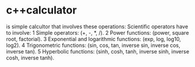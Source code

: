 # c++calculator
is simple calcultor that involves these operations:
Scientific operators have to involve: 
1 Simple operators: (+, -, *, /). 
2 Power functions: (power, square root, factorial). 
3 Exponential and logarithmic functions: (exp, log, log10, log2). 
4 Trigonometric functions: (sin, cos, tan, inverse sin, inverse cos, inverse tan). 
5 Hyperbolic functions: (sinh, cosh, tanh, inverse sinh, inverse cosh, inverse tanh).
